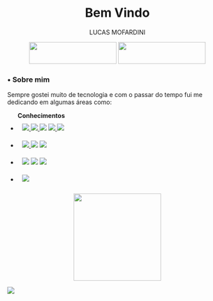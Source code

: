 <h1 align="center"> Bem Vindo </h1>

<p align="center"> LUCAS MOFARDINI </p>
<div align="center">
  <a href="https://github.com/LucasMofardini"><img width="200px;" height="50px;" src="https://img.shields.io/badge/-Github-000?style=flat-square&logo=Github&logoColor=white"></a>
  <a href="https://www.linkedin.com/in/lucas-mofardini-b37b83164/"><img width="200px;" height="50px;" src="https://img.shields.io/badge/-LinkedIn-blue?style=flat-square&logo=Linkedin&logoColor=white"></a>

</div>
<h3>• Sobre mim </h3>
<div>
  <p>Sempre gostei muito de tecnologia e  com o passar do tempo fui me dedicando em algumas áreas como:</p>

</div>
<ul>
<b>Conhecimentos</b>

 <li style="padding:10px;">  
 <a target="_blank" href="https://cursos.alura.com.br/user/lucasmofardini/course/avancando-html-css/certificate"> <img src="https://img.shields.io/static/v1?label=&message=HTML&color=green" /> </a>
   <a target="_blank" href="https://www.origamid.com/certificate/a35a097a/"> <img src="https://img.shields.io/static/v1?label=&message=CSS&color=blue" /> </a>   <img src="https://img.shields.io/static/v1?label=&message=BOOTSTRAP&color=gold" />   <a target="_blank" href="https://cursos.alura.com.br/user/lucasmofardini/course/javascript-programando-na-linguagem-web/certificate"> <img src="https://img.shields.io/static/v1?label=&message=JAVASCRIPT&color=pink" />
  </a>
 <a target="_blank" href="https://cursos.alura.com.br/user/lucasmofardini/course/jquery-a-biblioteca-do-mercado/certificate">  <img src="https://img.shields.io/static/v1?label=&message=JQUERY&color=purple" /> </a>  </li>

 <li style="padding:10px;">
 <a target="_blank" href="https://cursos.alura.com.br/user/lucasmofardini/course/ux-base/certificate"><img src="https://img.shields.io/static/v1?label=&message=UX&color=orange" /> </a>  <a target="_blank" href="https://cursos.alura.com.br/user/lucasmofardini/course/photoshop-web-1/certificate"> <img src="https://img.shields.io/static/v1?label=&message=PHOTOSHOP&color=red" /></a>
 <img src="https://img.shields.io/static/v1?label=&message=GIT&color=black" /></li>
 <li style="padding:10px;">
  <a target="_blank" href="https://cursos.alura.com.br/user/lucasmofardini/course/java-primeiros-passos/certificate"><img src="https://img.shields.io/static/v1?label=&message=JAVA-1&color=indigo" /></a>  
 <a target="_blank" href="https://cursos.alura.com.br/certificate/ce70d827-7683-4fba-bb8f-2b24b9ab41bc"> <img src="https://img.shields.io/static/v1?label=&message=JAVA-2&color=Lime" /></a>   <a target="_blank" href="https://cursos.alura.com.br/user/lucasmofardini/course/primeiros-passos-antes-de-criar-um-site/certificate"> <img src="https://img.shields.io/static/v1?label=&message=MARKETING-DIGITAL&color=brown" /></a>  </li>
 <li style="padding:10px;"><img src="https://img.shields.io/static/v1?label=&message=PROMPT-DE-COMANDO&color=navy" /></li>
</ul>


<p align="center">
  <a href="https://github.com/anuraghazra/github-readme-stats">
    <img
      align="center"
      height="200"
      src="https://github-readme-stats.vercel.app/api?username=lucasmofardini&count_private=true&show_icons=true&custom_title=Lucas%20Git%20Status&hide=issues&theme=gotham"
    />
  </a>
</p>
<img src="https://github-readme-stats.vercel.app/api?username=anuraghazra)">
<!-- https://github-readme-stats.vercel.app/api?username=lucasmofardini -->
